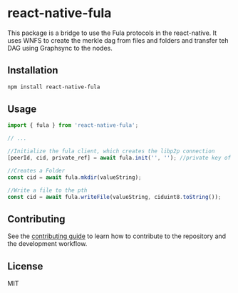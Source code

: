 # react-native-fula

This package is a bridge to use the Fula protocols in the react-native. It uses WNFS to create the merkle dag from files and folders and transfer teh DAG using Graphsync to the nodes.

## Installation

```sh
npm install react-native-fula
```

## Usage

```js
import { fula } from 'react-native-fula';

// ...

//Initialize the fula client, which creates the libp2p connection
[peerId, cid, private_ref] = await fula.init('', ''); //private key of user's did which will be used to encrypt and store private key of generated peerId for this app, storePath which you can leave empty

//Creates a Folder
const cid = await fula.mkdir(valueString);

//Write a file to the pth
const cid = await fula.writeFile(valueString, ciduint8.toString());

```

## Contributing

See the [contributing guide](CONTRIBUTING.md) to learn how to contribute to the repository and the development workflow.

## License

MIT

